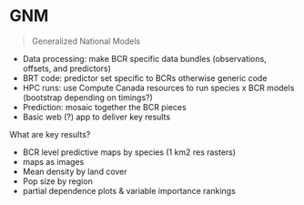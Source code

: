 # GNM

> Generalized National Models

- Data processing: make BCR specific data bundles (observations, offsets, and predictors)
- BRT code: predictor set specific to BCRs otherwise generic code
- HPC runs: use Compute Canada resources to run species x BCR models (bootstrap depending on timings?)
- Prediction: mosaic together the BCR pieces
- Basic web (?) app to deliver key results

What are key results?

- BCR level predictive maps by species (1 km2 res rasters)
- maps as images
- Mean density by land cover
- Pop size by region
- partial dependence plots & variable importance rankings
